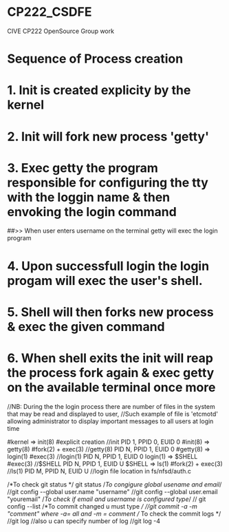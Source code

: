 # CP222_CSDFE
CIVE CP222 OpenSource Group work
# Sequence of Process creation
# 1. Init is created explicity by the kernel
# 2. Init will fork new process 'getty'
# 3. Exec getty the program responsible for configuring the tty with the loggin name & then envoking the login command
##>> When user enters username on the terminal getty will exec the login program
# 4. Upon successfull login the login progam will exec the user's shell.
# 5. Shell will then forks new process & exec the given command
# 6. When shell exits the init will reap the process fork again & exec getty on the available terminal once more

//NB: During the the login process there are number of files in the system that may be read and displayed to user,
//Such example of file is 'etcmotd' allowing administrator to display important messages to all users at login time

#kernel => init(8) #explicit creation
//init PID 1, PPID 0, EUID 0
#init(8) => getty(8) #fork(2) + exec(3)
//getty(8) PID N, PPID 1, EUID 0
#getty(8) => login(1) #exec(3)
//login(1) PID N, PPID 1, EUID 0
login(1) => $SHELL #exec(3)
//$SHELL PID N, PPID 1, EUID U
$SHELL => ls(1) #fork(2) + exec(3) 
//ls(1) PID M, PPID N, EUID U
//login file location in fs/nfsd/auth.c


/*To check git status */ git status
/*To congigure global usename and email*/ 
//git config --global user.name "username"
//git config --global user.email "youremail"
/*To check if email and username is configured type*/
// git config --list
/*To commit changed u must type */
//git commit -a -m "comment" where -a= all and -m = comment
/* To check the commit logs */
//git log 
//also u can specify number of log 
//git log -4
